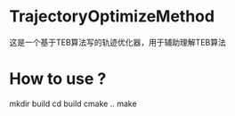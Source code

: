 # TrajectoryOptimizeMethod
这是一个基于TEB算法写的轨迹优化器，用于辅助理解TEB算法

# How to use ?
mkdir build
cd build
cmake ..
make
